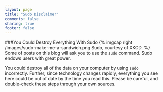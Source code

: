 ```yaml
---
layout: page
title: "Sudo Disclaimer"
comments: false
sharing: true
footer: false
---
```

###You Could Destroy Everything With Sudo
{% imgcap right /images/sudo-make-me-a-sandwich.png Sudo, courtesy of XKCD. %}
Some of posts on this blog will ask you to use the `sudo` command. Sudo endows users with great power. 

You could destroy all of the data on your computer by using `sudo` incorrectly. Further, since technology changes rapidly, everything you see here could be out of date by the time you read this. Please be careful, and double-check these steps through your own sources.  


